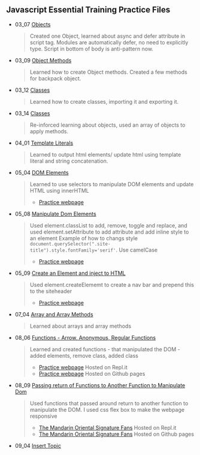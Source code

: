 ## Javascript Essential Training Practice Files

- 03_07 [Objects](https://github.com/m-soro/Practice/tree/main/03_07)

  > Created one Object, learned about async and defer attribute in script tag. Modules are automatically defer, no need to explicitly type. Script in bottom of body is anti-pattern now.

- 03_09 [Object Methods](https://github.com/m-soro/Practice/tree/main/03_09)

  > Learned how to create Object methods. Created a few methods for backpack object.

- 03_12 [Classes](https://github.com/m-soro/Practice/tree/main/03_12)

  > Learned how to create classes, importing it and exporting it.

- 03_14 [Classes](https://github.com/m-soro/Practice/tree/main/03_14)

  > Re-inforced learning about objects, used an array of objects to apply methods.

- 04_01 [Template Literals](https://github.com/m-soro/Practice/tree/main/04_01)

  > Learned to output html elements/ update html using template literal and string concatenation.

- 05_04 [DOM Elements](https://github.com/m-soro/Practice/tree/main/05_04)

  > Learned to use selectors to manipulate DOM elements and update HTML using innerHTML
  >
  > - [Practice webpage](https://m-soro.github.io/Practice/05_04/index.html)

- 05_08 [Manipulate Dom Elements](https://github.com/m-soro/Practice/tree/main/05_08)

  > Used element.classList to add, remove, toggle and replace, and used element.setAttribute to add attribute and add inline style to an element
  > Example of how to changs style `document.querySelector(".site-title").style.fontFamily='serif'`. Use camelCase
  >
  > - [Practice webpage](https://m-soro.github.io/Practice/05_08/index.html)

- 05_09 [Create an Element and inject to HTML](https://github.com/m-soro/Practice/tree/main/05_09)

  > Used element.createElememt to create a nav bar and prepend this to the siteheader
  >
  > - [Practice webpage](https://m-soro.github.io/Practice/05_09/index.html)

- 07_04 [Array and Array Methods](https://github.com/m-soro/Practice/tree/main/07_04)

  > Learned about arrays and array methods

- 08_06 [Functions - Arrow, Anonymous, Regular Functions](https://github.com/m-soro/Practice/tree/main/08_06)

  > Learned and created functions - that manipulated the DOM - added elements, remove class, added class
  >
  > - [Practice webpage](https://functions.msoro.repl.co/) Hosted on Repl.it
  > - [Practice webpage](https://m-soro.github.io/Practice/08_06/index.html) Hosted on Github pages

- 08_09 [Passing return of Functions to Another Function to Manipulate Dom](https://github.com/m-soro/Practice/tree/main/08_09)

  > Used functions that passed around return to another function to manipulate the DOM. I used css flex box to make the webpage responsive
  >
  > - [The Mandarin Oriental Signature Fans](https://the-mandarin-oriental-fans.msoro.repl.co/) Hosted on Repl.it
  > - [The Mandarin Oriental Signature Fans](https://m-soro.github.io/Practice/08_09/index.html) Hosted on Github pages

- 09_04 [Insert Topic](https://github.com/m-soro/Practice/tree/main/09_04)
  >
